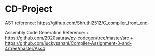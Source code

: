 # CD-Project

AST reference: https://github.com/Shruthi2512/C_compiler_front_end-

Assembly Code Generation Reference: 
	+ https://github.com/2020saurav/py-codegen/tree/master/src
	+ https://github.com/luckysahani/Compiler-Assignment-3-and-4/tree/master/Ass4
			